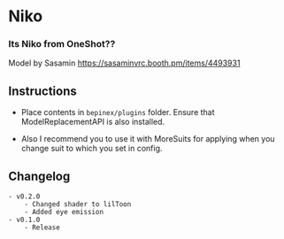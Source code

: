 # Niko
### Its Niko from OneShot??
Model by Sasamin
https://sasaminvrc.booth.pm/items/4493931

## Instructions
- Place contents in `bepinex/plugins` folder. Ensure that ModelReplacementAPI is also installed. 

- Also I recommend you to use it with MoreSuits for applying when you change suit to which you set in config.

## Changelog
	- v0.2.0
		- Changed shader to lilToon
		- Added eye emission
	- v0.1.0
		- Release